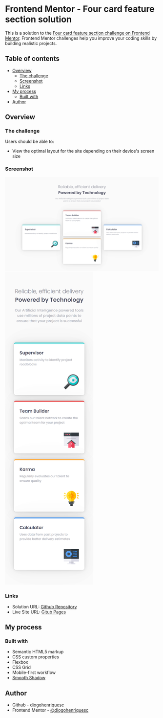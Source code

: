 # Frontend Mentor - Four card feature section solution

This is a solution to the [Four card feature section challenge on Frontend Mentor](https://www.frontendmentor.io/challenges/four-card-feature-section-weK1eFYK). Frontend Mentor challenges help you improve your coding skills by building realistic projects. 

## Table of contents

- [Overview](#overview)
  - [The challenge](#the-challenge)
  - [Screenshot](#screenshot)
  - [Links](#links)
- [My process](#my-process)
  - [Built with](#built-with)
- [Author](#author)


## Overview

### The challenge

Users should be able to:

- View the optimal layout for the site depending on their device's screen size

### Screenshot

![](./assets/images/screenshot.png)
![](./assets/images/screenshot-mobile.png)

### Links

- Solution URL: [Github Repository](https://github.com/diogohenriquesc/frontend-mentor/tree/main/four-card-feature-section)
- Live Site URL: [Gitub Pages](https://diogohenriquesc.github.io/frontend-mentor/four-card-feature-section)

## My process

### Built with

- Semantic HTML5 markup
- CSS custom properties
- Flexbox
- CSS Grid
- Mobile-first workflow
- [Smooth Shadow](https://shadows.brumm.af/)

## Author

- Github - [diogohenriquesc](https://www.github.com/diogohenriquesc)
- Frontend Mentor - [@diogohenriquesc](https://www.frontendmentor.io/profile/diogohenriquesc)


